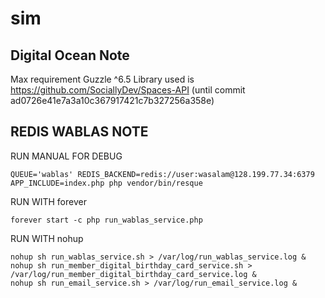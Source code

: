 # sim

## Digital Ocean Note
Max requirement Guzzle ^6.5
Library used is https://github.com/SociallyDev/Spaces-API (until commit ad0726e41e7a3a10c367917421c7b327256a358e)


## REDIS WABLAS NOTE

RUN MANUAL FOR DEBUG
```
QUEUE='wablas' REDIS_BACKEND=redis://user:wasalam@128.199.77.34:6379 APP_INCLUDE=index.php php vendor/bin/resque
```

RUN WITH forever
```
forever start -c php run_wablas_service.php
```

RUN WITH nohup
```
nohup sh run_wablas_service.sh > /var/log/run_wablas_service.log &
nohup sh run_member_digital_birthday_card_service.sh > /var/log/run_member_digital_birthday_card_service.log &
nohup sh run_email_service.sh > /var/log/run_email_service.log &
```